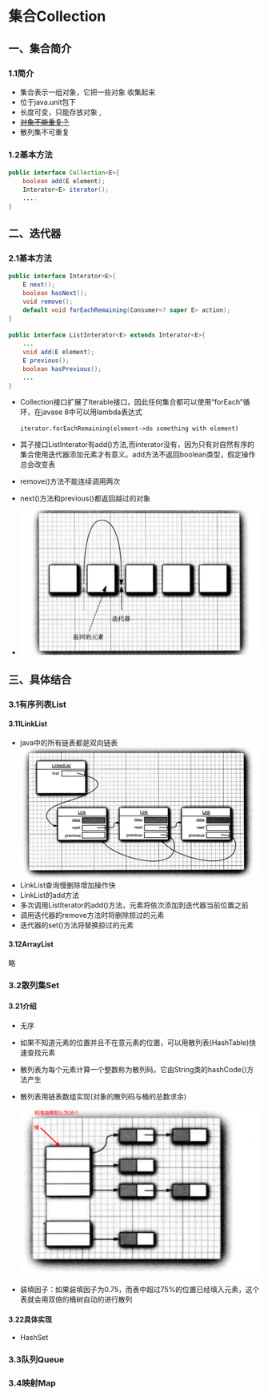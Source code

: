 # 集合Collection

## 一、集合简介

### 1.1简介

- 集合表示一组对象，它把一些对象 收集起来
- 位于java.unit包下
- 长度可变，只能存放对象 ,
- ~~<u>对象不能重复？</u>~~
- 散列集不可重复

### 1.2基本方法

```java
public interface Collection<E>{
    boolean add(E element);
    Interator<E> iterator();
    ....
}
```

## 二、迭代器

### 2.1基本方法

```java
public interface Interator<E>{
    E next();
    boolean hasNext();
    void remove();
    default void forEachRemaining(Consumer<? super E> action);
}

public interface ListInterator<E> extends Interator<E>{
    ...
    void add(E element);
    E previous();
    boolean hasPrevious();
    ...
}
```

- Collection接口扩展了Iterable接口，因此任何集合都可以使用“forEach”循环，在javase 8中可以用lambda表达式

  `iterator.forEachRemaining(element->do something with element)`

- 其子接口ListInterator有add()方法,而interator没有，因为只有对自然有序的集合使用迭代器添加元素才有意义。add方法不返回boolean类型，假定操作总会改变表
- remove()方法不能连续调用两次
- next()方法和previous()都返回越过的对象
- ![1553746605111](集合.assets/1553746605111.png)



## 三、具体结合

### 3.1有序列表List

#### 3.11LinkList

- java中的所有链表都是双向链表![1553828604806](集合.assets/1553828604806.png)
- LinkList查询慢删除增加操作快
- LinkList的add方法
- 多次调用ListIterator的add()方法，元素将依次添加到迭代器当前位置之前
- 调用迭代器的remove方法时将删除掠过的元素
- 迭代器的set()方法将替换掠过的元素

#### 3.12ArrayList

略

### 3.2散列集Set

#### 3.21介绍

- 无序

- 如果不知道元素的位置并且不在意元素的位置，可以用散列表(HashTable)快速查找元素

- 散列表为每个元素计算一个整数称为散列码，它由String类的hashCode()方法产生

- 散列表用链表数组实现(对象的散列码与桶的总数求余)

  ![1553831054471](集合.assets/1553831054471.png)      

- 装填因子：如果装填因子为0.75，而表中超过75%的位置已经填入元素，这个表就会用双倍的桶树自动的进行散列

#### 3.22具体实现

- HashSet

### 3.3队列Queue

### 3.4映射Map

